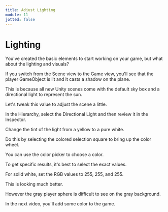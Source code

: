 ```yaml
---
title: Adjust Lighting
module: 11
jotted: false
---
```


# Lighting

You've created the basic elements to start working on your game, but what about the lighting and visuals? 

If you switch from the Scene view to the Game view, you'll see that the player GameObject is lit and it casts a shadow on the plane. 

This is because all new Unity scenes come with the default sky box and a directional light to represent the sun. 

Let's tweak this value to adjust the scene a little. 

In the Hierarchy, select the Directional Light and then review it in the Inspector. 

Change the tint of the light from a yellow to a pure white. 

Do this by selecting the colored selection square to bring up the color wheel. 

You can use the color picker to choose a color. 

To get specific results, it's best to select the exact values. 

For solid white, set the RGB values to 255, 255, and 255. 

This is looking much better. 

However the gray player sphere is difficult to see on the gray background. 

In the next video, you'll add some color to the game.